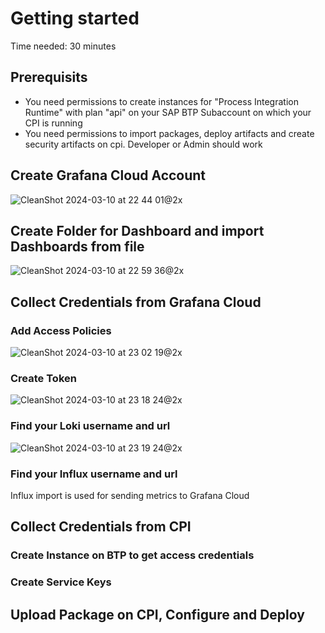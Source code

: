 # Getting started
Time needed: 30 minutes
## Prerequisits
- You need permissions to create instances for "Process Integration Runtime" with plan "api" on your SAP BTP Subaccount on which your CPI is running
- You need permissions to import packages, deploy artifacts and create security artifacts on cpi. Developer or Admin should work

## Create Grafana Cloud Account
![CleanShot 2024-03-10 at 22 44 01@2x](https://github.com/kangoolutions/CPI-Grafana-Connect/assets/54773577/bb10eec2-8c8d-4351-8e62-4a840e8d13a1)

## Create Folder for Dashboard and import Dashboards from file
![CleanShot 2024-03-10 at 22 59 36@2x](https://github.com/kangoolutions/CPI-Grafana-Connect/assets/54773577/b657850b-69f4-4a07-9e50-62dbec453838)

## Collect Credentials from Grafana Cloud
### Add Access Policies
![CleanShot 2024-03-10 at 23 02 19@2x](https://github.com/kangoolutions/CPI-Grafana-Connect/assets/54773577/338efbdf-4a86-434d-a2da-1640be1c233f)

### Create Token
![CleanShot 2024-03-10 at 23 18 24@2x](https://github.com/kangoolutions/CPI-Grafana-Connect/assets/54773577/29b32293-e4b9-4c9d-ae56-dd8339631eb3)

### Find your Loki username and url
![CleanShot 2024-03-10 at 23 19 24@2x](https://github.com/kangoolutions/CPI-Grafana-Connect/assets/54773577/1101af0c-8838-4a6e-8e7e-72426cf44134)

### Find your Influx username and url
Influx import is used for sending metrics to Grafana Cloud

## Collect Credentials from CPI
### Create Instance on BTP to get access credentials
### Create Service Keys

## Upload Package on CPI, Configure and Deploy
